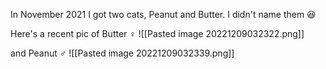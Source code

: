 In November 2021 I got two cats, Peanut and Butter. I didn't name them 😆

Here's a recent pic of Butter ♀
![[Pasted image 20221209032322.png]]

and Peanut ♂
![[Pasted image 20221209032339.png]]
